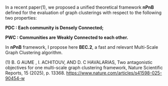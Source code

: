 In a recent paper(1), we proposed a unified theoretical framework **nPnB** defined for the evaluation of graph clusterings with respect to the following two properties:

  **PDC : Each community is Densely Connected;**
  
  **PWC : Communities are Weakly Connected to each other.**
  
In **nPnB** framework, I propose here **BEC.2**, a fast and relevant Multi-Scale Graph Clustering algorithm.

(1) B. G AUME , I. ACHITOUV, AND D. C HAVALARIAS, Two antagonistic objectives for one multi-scale graph clustering framework, Nature Scientific Reports, 15 (2025), p. 13368.
https://www.nature.com/articles/s41598-025-90454-w
